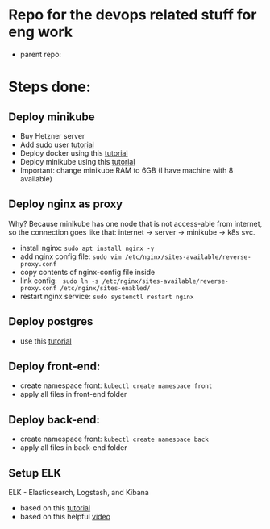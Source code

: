 # Repo for the devops related stuff for eng work

- parent repo:

# Steps done:

## Deploy minikube
- Buy Hetzner server
- Add sudo user [tutorial](https://www.digitalocean.com/community/tutorials/how-to-create-a-new-sudo-enabled-user-on-ubuntu)
- Deploy docker using this [tutorial](https://docs.docker.com/engine/install/ubuntu/)
- Deploy minikube using this [tutorial](https://minikube.sigs.k8s.io/docs/start/?arch=%2Fwindows%2Fx86-64%2Fstable%2F.exe+download)
- Important: change minikube RAM to 6GB (I have machine with 8 available)

## Deploy nginx as proxy
Why? Because minikube has one node that is not access-able from internet, so the connection goes like that: internet -> server -> minikube -> k8s svc.
- install nginx: `sudo apt install nginx -y`
- add nginx config file: `sudo vim /etc/nginx/sites-available/reverse-proxy.conf`
- copy contents of nginx-config file inside
- link config: ` sudo ln -s /etc/nginx/sites-available/reverse-proxy.conf /etc/nginx/sites-enabled/`
- restart nginx service: `sudo systemctl restart nginx`

## Deploy postgres
- use this [tutorial](https://www.digitalocean.com/community/tutorials/how-to-deploy-postgres-to-kubernetes-cluster)

## Deploy front-end:
- create namespace front: `kubectl create namespace front`
- apply all files in front-end folder

## Deploy back-end:
- create namespace front: `kubectl create namespace back`
- apply all files in back-end folder

## Setup ELK
ELK - Elasticsearch, Logstash, and Kibana
- based on this [tutorial](https://surajsoni3332.medium.com/setting-up-elk-stack-on-kubernetes-a-step-by-step-guide-227690eb57f4)
- based on this helpful [video](https://www.youtube.com/watch?v=SU--XMhbWoY&t=3s)
